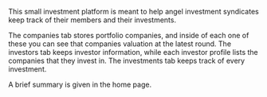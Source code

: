 This small investment platform is meant to help angel investment syndicates keep track of their members and their investments.

The companies tab stores portfolio companies, and inside of each one of these you can see that companies valuation at the latest round.
The investors tab keeps investor information, while each investor profile lists the companies that they invest in.
The investments tab keeps track of every investment.

A brief summary is given in the home page.
